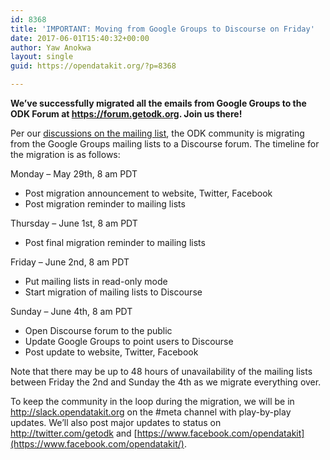 ```yaml
---
id: 8368
title: 'IMPORTANT: Moving from Google Groups to Discourse on Friday'
date: 2017-06-01T15:40:32+00:00
author: Yaw Anokwa
layout: single
guid: https://opendatakit.org/?p=8368

---
```

**We’ve successfully migrated all the emails from Google Groups to the ODK Forum at <https://forum.getodk.org>. Join us there!** 

Per our [discussions on the mailing list](https://groups.google.com/d/msg/opendatakit/gG6D4Gfwh44/J2cVpAaoCAAJ), the ODK community is migrating from the Google Groups mailing lists to a Discourse forum. The timeline for the migration is as follows:

Monday – May 29th, 8 am PDT

  * Post migration announcement to website, Twitter, Facebook
  * Post migration reminder to mailing lists

Thursday – June 1st, 8 am PDT

  * Post final migration reminder to mailing lists

Friday – June 2nd, 8 am PDT

  * Put mailing lists in read-only mode
  * Start migration of mailing lists to Discourse

Sunday – June 4th, 8 am PDT

  * Open Discourse forum to the public
  * Update Google Groups to point users to Discourse
  * Post update to website, Twitter, Facebook

Note that there may be up to 48 hours of unavailability of the mailing lists between Friday the 2nd and Sunday the 4th as we migrate everything over.

To keep the community in the loop during the migration, we will be in <http://slack.opendatakit.org> on the #meta channel with play-by-play updates. We’ll also post major updates to status on <http://twitter.com/getodk> and [https://www.facebook.com/opendatakit](https://www.facebook.com/opendatakit/).
